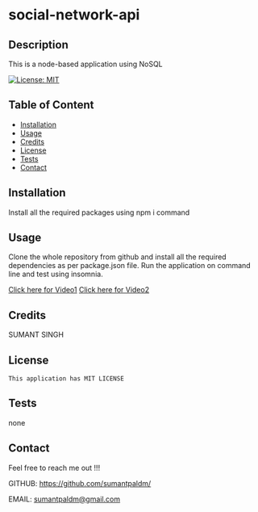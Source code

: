 # social-network-api


  ## Description

  This is a node-based application using NoSQL 

  [![License: MIT](https://img.shields.io/badge/License-MIT-blue.svg)](https://opensource.org/licenses/MIT)

  ## Table of Content

  * [Installation](#installation)
  * [Usage](#usage)
  * [Credits](#credits)
  * [License](#license)
  * [Tests](#tests)
  * [Contact](#contact)

  ## Installation

  Install all the required packages using npm i command 

  ## Usage
 
  Clone the whole repository from github and install all the required dependencies as per package.json file. Run the application on command line and test using insomnia.




  
  [Click here for Video1](/assets/media/video1.mp4)
  [Click here for Video2](/assets/media/video2.mp4)
  


  ## Credits

  SUMANT SINGH


  ## License

    This application has MIT LICENSE

  ## Tests

  none

  ## Contact
  Feel free to reach me out !!!
  
  GITHUB: https://github.com/sumantpaldm/

  EMAIL: sumantpaldm@gmail.com
